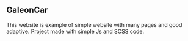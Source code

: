  ## GaleonCar

  This website is example of simple website with many pages and good adaptive.
	Project made with simple Js and SCSS code.